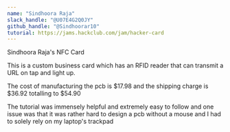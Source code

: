 ```yaml
---
name: "Sindhoora Raja"
slack_handle: "@U07E4G2Q0JY"
github_handle: "@Sindhoorar10"
tutorial: https://jams.hackclub.com/jam/hacker-card
---
```


Sindhoora Raja's NFC Card

This is a custom business card which has an RFID reader that can transmit a URL on tap and light up.

The cost of manufacturing the pcb is $17.98 and the shipping charge is $36.92 totalling to $54.90

The tutorial was immensely helpful and extremely easy to follow and one issue was that it was rather hard to design a pcb without a mouse and I had to solely rely on my laptop's trackpad

